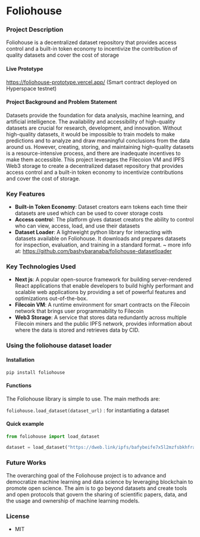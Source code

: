 # Foliohouse

### Project Description
Foliohouse is a decentralized dataset repository that provides access control and a built-in token economy to incentivize the contribution of quality datasets and cover the cost of storage

#### Live Prototype
https://foliohouse-prototype.vercel.app/  (Smart contract deployed on Hyperspace testnet)

#### Project Background and Problem Statement
Datasets provide the foundation for data analysis, machine learning, and artificial intelligence. The availability and accessibility of high-quality datasets are crucial for research, development, and innovation. Without high-quality datasets, it would be impossible to train models to make predictions and to analyze and draw meaningful conclusions from the data around us. However, creating, storing, and maintaining high-quality datasets is a resource-intensive process, and there are inadequate incentives to make them accessible. This project leverages the Filecoion VM and IPFS Web3 storage to create a decentralized dataset repository that provides access control and a built-in token economy to incentivize contributions and cover the cost of storage.

### Key Features
- **Built-in Token Economy**: Dataset creators earn tokens each time their datasets are used which can be used to cover storage costs
- **Access contro**l: The platform gives dataset creators the ability to control who can view, access, load, and use their datasets
- **Dataset Loader**: A lightweight python library for interacting with datasets available on Foliohouse. It downloads and prepares datasets for inspection, evaluation, and training in a standard format. ~ more info at: https://github.com/bashybaranaba/foliohouse-datasetloader


### Key Technologies Used
- **Next js**: A popular open-source framework for building server-rendered React applications that enable developers to build highly performant and scalable web applications by providing a set of powerful features and optimizations out-of-the-box.
- **Filecoin VM**: A runtime environment for smart contracts on the Filecoin network that brings user programmability to Filecoin
- **Web3 Storage**: A service that stores data redundantly across multiple Filecoin miners and the public IPFS network, provides information about where the data is stored and retrieves data by CID.


### Using the foliohouse dataset loader
#### Installation

```shell
pip install foliohouse
```
#### Functions

The Foliohouse library is simple to use. The main methods are:

`foliohouse.load_dataset(dataset_url)` : for instantiating a dataset

#### Quick example

```python
from foliohouse import load_dataset

dataset = load_dataset("https://dweb.link/ipfs/bafybeife7x5l2mzfsbkhfraltoj2obun6wh5n74mxm7hr22mah3pkxdhb4/dataset")
```

### Future Works
The overarching goal of the Foliohouse project is to advance and democratize machine learning and data science by leveraging blockchain to promote open science. The aim is to go beyond datasets and create tools and open protocols that govern the sharing of scientific papers, data, and the usage and ownership of machine learning models.

### License
- MIT


